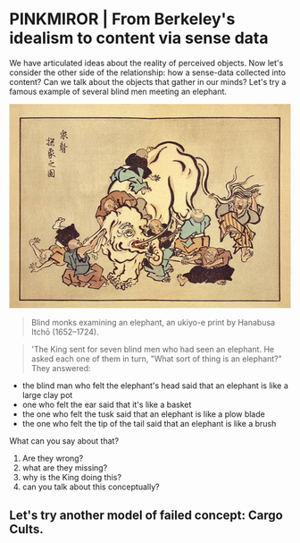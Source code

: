 # PINKMIROR | From Berkeley's idealism to content via sense data

We have articulated ideas about the reality of perceived objects. Now let's consider the other side of the relationship: how a sense-data collected into content? Can we talk about the objects that gather in our minds? Let's try a famous example of several blind men meeting an elephant. 

![fit](imgs/640px-Blind_monks_examining_an_elephant.jpg)

> Blind monks examining an elephant, an ukiyo-e print by Hanabusa Itchō (1652–1724).

>  'The King sent for seven blind men who had seen an elephant. He asked each one of them in turn, "What sort of thing is an elephant?" They answered:

 - the blind man who felt the elephant's head said that an elephant is like a large clay pot
 - one who felt the ear said that it's like a basket
 - the one who felt the tusk said that an elephant is like a plow blade
 - the one who felt the tip of the tail said that an elephant is like a brush

What can you say about that?

1. Are they wrong?
2. what are they missing?
3. why is the King doing this?
2. can you talk about this conceptually?

## Let's try another model of failed concept: Cargo Cults. 



